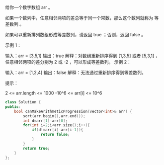 给你一个数字数组 arr 。

如果一个数列中，任意相邻两项的差总等于同一个常数，那么这个数列就称为 等差数列 。

如果可以重新排列数组形成等差数列，请返回 true ；否则，返回 false 。

 

示例 1：

输入：arr = [3,5,1]
输出：true
解释：对数组重新排序得到 [1,3,5] 或者 [5,3,1] ，任意相邻两项的差分别为 2 或 -2 ，可以形成等差数列。
示例 2：

输入：arr = [1,2,4]
输出：false
解释：无法通过重新排序得到等差数列。


提示：

2 <= arr.length <= 1000
-10^6 <= arr[i] <= 10^6

```cpp
class Solution {
public:
    bool canMakeArithmeticProgression(vector<int>& arr) {
        sort(arr.begin(),arr.end());
        int d=arr[1]-arr[0];
        for(int i=2;i<arr.size();i++){
            if(d!=arr[i]-arr[i-1]){
                return false;
            }
        }
        return true;
    }
};
```

